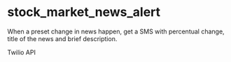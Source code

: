 # stock_market_news_alert
When a preset change in news happen, get a SMS with percentual change, title of the news and brief description.

Twilio API
